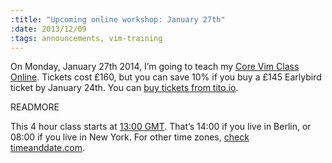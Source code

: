 ```yaml
--- 
:title: "Upcoming online workshop: January 27th"
:date: 2013/12/09
:tags: announcements, vim-training
---
```


On Monday, January 27th 2014, I’m going to teach my [Core Vim Class Online][class]. Tickets cost £160, but you can save 10% if you buy a £145 Earlybird ticket by January 24th. You can [buy tickets from tito.io][tickets].

[class]: /classes/core-vim
[tickets]: https://tito.io/studio-nelstrom/core-vim-class-online-3


READMORE

This 4 hour class starts at [13:00 GMT][zones]. That’s 14:00 if you live in Berlin, or 08:00 if you live in New York. For other time zones, [check timeanddate.com][zones].

[zones]: http://www.timeanddate.com/worldclock/fixedtime.html?msg=Core+Vim+Class+Online&iso=20140127T13&p1=136&ah=4
